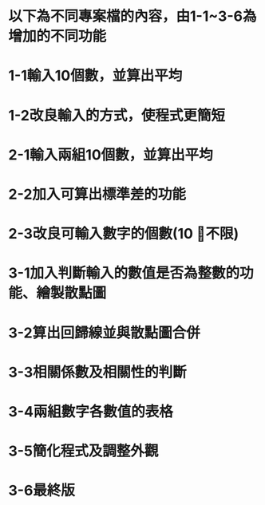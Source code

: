 # 以下為不同專案檔的內容，由1-1~3-6為增加的不同功能
# 1-1輸入10個數，並算出平均
# 1-2改良輸入的方式，使程式更簡短
# 2-1輸入兩組10個數，並算出平均
# 2-2加入可算出標準差的功能
# 2-3改良可輸入數字的個數(10 不限)
# 3-1加入判斷輸入的數值是否為整數的功能、繪製散點圖
# 3-2算出回歸線並與散點圖合併
# 3-3相關係數及相關性的判斷
# 3-4兩組數字各數值的表格
# 3-5簡化程式及調整外觀
# 3-6最終版
